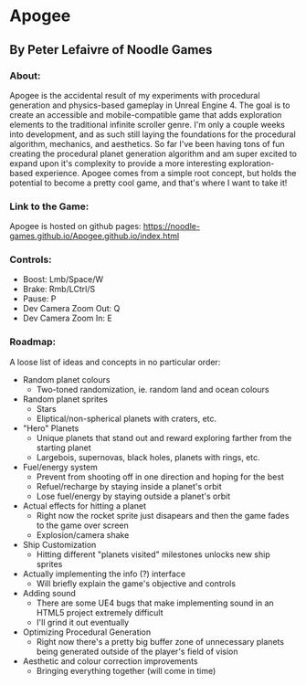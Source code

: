# Apogee
## By Peter Lefaivre of Noodle Games

### About:
Apogee is the accidental result of my experiments with procedural generation and physics-based gameplay in Unreal Engine 4. The goal is to create an accessible and mobile-compatible game that adds exploration elements to the traditional infinite scroller genre. I'm only a couple weeks into development, and as such still laying the foundations for the procedural algorithm, mechanics, and aesthetics. So far I've been having tons of fun creating the procedural planet generation algorithm and am super excited to expand upon it's complexity to provide a more interesting exploration-based experience. Apogee comes from a simple root concept, but holds the potential to become a pretty cool game, and that's where I want to take it!

### Link to the Game:
Apogee is hosted on github pages:
https://noodle-games.github.io/Apogee.github.io/index.html

### Controls:
- Boost: Lmb/Space/W
- Brake: Rmb/LCtrl/S
- Pause: P
- Dev Camera Zoom Out: Q
- Dev Camera Zoom In: E

### Roadmap:
A loose list of ideas and concepts in no particular order:
- Random planet colours
  - Two-toned randomization, ie. random land and ocean colours
- Random planet sprites
  - Stars
  - Eliptical/non-spherical planets with craters, etc.
- "Hero" Planets
  - Unique planets that stand out and reward exploring farther from the starting planet
  - Largebois, supernovas, black holes, planets with rings, etc.
- Fuel/energy system
  - Prevent from shooting off in one direction and hoping for the best
  - Refuel/recharge by staying inside a planet's orbit
  - Lose fuel/energy by staying outside a planet's orbit
- Actual effects for hitting a planet
  - Right now the rocket sprite just disapears and then the game fades to the game over screen
  - Explosion/camera shake
- Ship Customization
  - Hitting different "planets visited" milestones unlocks new ship sprites
- Actually implementing the info (?) interface
  - Will briefly explain the game's objective and controls
- Adding sound
  - There are some UE4 bugs that make implementing sound in an HTML5 project extremely difficult
  - I'll grind it out eventually
- Optimizing Procedural Generation
  - Right now there's a pretty big buffer zone of unnecessary planets being generated outside of the player's field of vision
- Aesthetic and colour correction improvements
  - Bringing everything together (will come in time)
